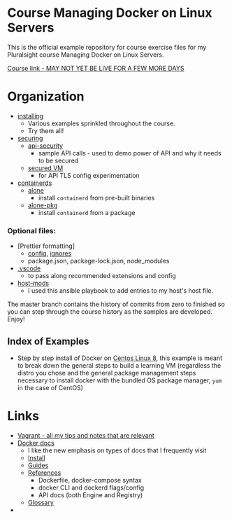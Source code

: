 # Course Managing Docker on Linux Servers

This is the official example repository for course exercise files for my Pluralsight course Managing Docker on Linux Servers.

[Course link - MAY NOT YET BE LIVE FOR A FEW MORE DAYS](https://app.pluralsight.com/library/courses/managing-docker-linux-servers)

# Organization

- [installing](./installing/)
  - Various examples sprinkled throughout the course.
  - Try them all!
- [securing](./securing/)
  - [api-security](./securing/api-security.sh)
    - sample API calls - used to demo power of API and why it needs to be secured
  - [secured VM](./securing/secured/README.md)
    - for API TLS config experimentation
- [containerds](./containerds/)
  - [alone](./containerds/alone-pkg/README.md)
    - install `containerd` from pre-built binaries
  - [alone-pkg](containerds/alone-pkg/README.md)
    - install `containerd` from a package

### Optional files:

- [Prettier formatting]
  - [config](.prettierrc.yaml), [ignores](.prettierignore)
  - package.json, package-lock.json, node_modules
- [.vscode](./.vscode)
  - to pass along recommended extensions and config
- [host-mods](./host-mods/)
  - I used this ansible playbook to add entries to my host's host file.

The master branch contains the history of commits from zero to finished so you can step through the course history as the samples are developed. Enjoy!

## Index of Examples

- Step by step install of Docker on [Centos Linux 8](./installing/centos-8/), this example is meant to break down the general steps to build a learning VM (regardless the distro you chose and the general package management steps necessary to install docker with the bundled OS package manager, `yum` in the case of CentOS)

# Links

- [Vagrant - all my tips and notes that are relevant](https://github.com/g0t4/wes-docs/tree/master/vagrants)
- [Docker docs](https://docs.docker.com/)
  - I like the new emphasis on types of docs that I frequently visit
  - [Install](https://docs.docker.com/get-docker/)
  - [Guides](https://docs.docker.com/get-started/overview/)
  - [References](https://docs.docker.com/reference/)
    - Dockerfile, docker-compose syntax
    - docker CLI and dockerd flags/config
    - API docs (both Engine and Registry)
  - [Glossary](https://docs.docker.com/glossary/)
-
